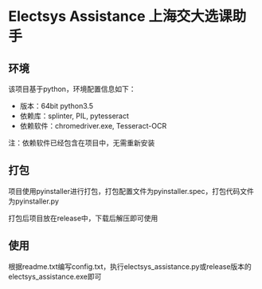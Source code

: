 # Electsys Assistance 上海交大选课助手

## 环境

该项目基于python，环境配置信息如下：

* 版本：64bit python3.5
* 依赖库：splinter, PIL, pytesseract
* 依赖软件：chromedriver.exe, Tesseract-OCR

注：依赖软件已经包含在项目中，无需重新安装

## 打包

项目使用pyinstaller进行打包，打包配置文件为pyinstaller.spec，打包代码文件为pyinstaller.py

打包后项目放在release中，下载后解压即可使用

## 使用

根据readme.txt编写config.txt，执行electsys_assistance.py或release版本的electsys_assistance.exe即可
